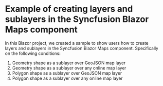 # Example of creating layers and sublayers in the Syncfusion Blazor Maps component

In this Blazor project, we created a sample to show users how to create layers and sublayers in the Syncfusion Blazor Maps component. Specifically on the following conditions:

1. Geometry shape as a sublayer over GeoJSON map layer
2. Geometry shape as a sublayer over any online map layer
3. Polygon shape as a sublayer over GeoJSON map layer
4. Polygon shape as a sublayer over any online map layer

